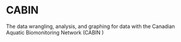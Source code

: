 # CABIN
The data wrangling, analysis, and graphing for data with the Canadian Aquatic Biomonitoring Network (CABIN )
